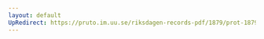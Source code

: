 ```yaml
---
layout: default
UpRedirect: https://pruto.im.uu.se/riksdagen-records-pdf/1879/prot-1879--fk--034/prot-1879--fk--034_013.pdf
---
```

